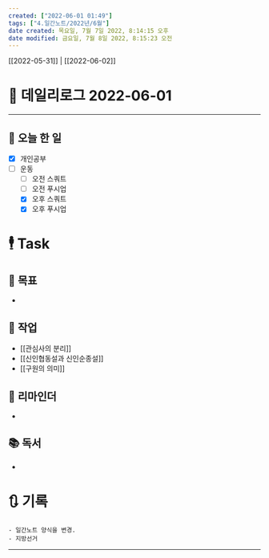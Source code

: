 ```yaml
---
created: ["2022-06-01 01:49"]
tags: ["4.일간노트/2022년/6월"]
date created: 목요일, 7월 7일 2022, 8:14:15 오후
date modified: 금요일, 7월 8일 2022, 8:15:23 오전
---
```


[[2022-05-31]] | [[2022-06-02]]

# 📅 데일리로그 2022-06-01
 
---
## 🔷 오늘 한 일
- [x] 개인공부
- [ ] 운동
	- [ ] 오전 스쿼트
	- [ ] 오전 푸시업
	- [x] 오후 스쿼트
	- [x] 오후 푸시업

# 🕴 Task
## 🎯 목표
- 

## 🚀 작업
- [[관심사의 분리]]
- [[신인협동설과 신인순종설]]
- [[구원의 의미]]

## 📕 리마인더
- 

## 📚 독서
- 

# 🔃 기록
	- 일간노트 양식을 변경.
	- 지방선거
---

